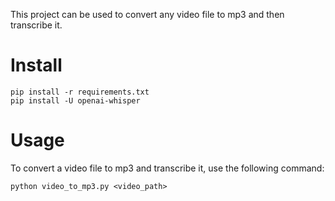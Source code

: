 This project can be used to convert any video file to mp3 and then transcribe it.

# Install

```
pip install -r requirements.txt
pip install -U openai-whisper
```

# Usage

To convert a video file to mp3 and transcribe it, use the following command:

```
python video_to_mp3.py <video_path>
```